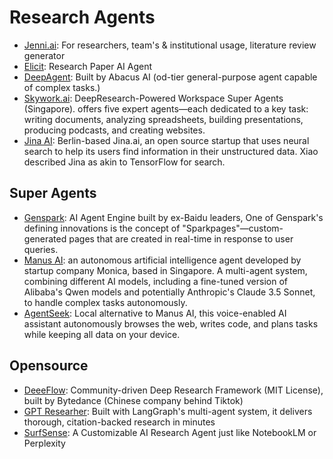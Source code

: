# Research Agents

- [Jenni.ai](https://jenni.ai/): For researchers, team's & institutional usage, literature review generator
- [Elicit](https://elicit.com/): Research Paper AI Agent
- [DeepAgent](https://deepagent.abacus.ai/): Built by Abacus AI (od-tier general-purpose agent capable of complex tasks.)
- [Skywork.ai](https://skywork.ai): DeepResearch-Powered Workspace Super Agents (Singapore). offers five expert agents—each dedicated to a key task: writing documents, analyzing spreadsheets, building presentations, producing podcasts, and creating websites.
- [Jina AI](https://jina.ai/): Berlin-based Jina.ai, an open source startup that uses neural search to help its users find information in their unstructured data. Xiao described Jina as akin to TensorFlow for search.

## Super Agents

- [Genspark](https://www.genspark.ai/): AI Agent Engine built by ex-Baidu leaders, One of Genspark's defining innovations is the concept of "Sparkpages"—custom-generated pages that are created in real-time in response to user queries. 
- [Manus AI](https://manus.im/): an autonomous artificial intelligence agent developed by startup company Monica, based in Singapore. A multi-agent system, combining different AI models, including a fine-tuned version of Alibaba's Qwen models and potentially Anthropic's Claude 3.5 Sonnet, to handle complex tasks autonomously. 
- [AgentSeek](https://github.com/Fosowl/agenticSeek): Local alternative to Manus AI, this voice-enabled AI assistant autonomously browses the web, writes code, and plans tasks while keeping all data on your device.

## Opensource

- [DeeeFlow](https://deerflow.tech/): Community-driven Deep Research Framework (MIT License), built by Bytedance (Chinese company behind Tiktok)
- [GPT Researher](https://github.com/assafelovic/gpt-researcher): Built with LangGraph's multi-agent system, it delivers thorough, citation-backed research in minutes
- [SurfSense](https://www.surfsense.net/): A Customizable AI Research Agent just like NotebookLM or Perplexity
